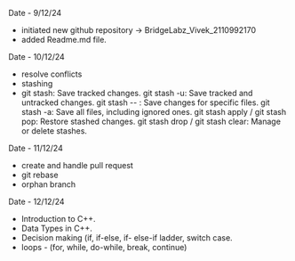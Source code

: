 Date - 9/12/24

- initiated new github repository -> BridgeLabz_Vivek_2110992170
- added Readme.md file.


Date - 10/12/24

- resolve conflicts
- stashing
- git stash: Save tracked changes.
git stash -u: Save tracked and untracked changes.
git stash -- <file>: Save changes for specific files.
git stash -a: Save all files, including ignored ones.
git stash apply / git stash pop: Restore stashed changes.
git stash drop / git stash clear: Manage or delete stashes.


Date - 11/12/24

- create and handle pull request
- git rebase
- orphan branch

Date - 12/12/24
- Introduction to C++. 
- Data Types in C++.
-  Decision making (if, if-else, if- else-if ladder, switch case.
- loops - (for, 
while, do-while, break, continue)
